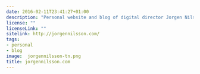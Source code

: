 ```yaml
---
date: 2016-02-11T23:41:27+01:00
description: "Personal website and blog of digital director Jorgen Nilsson"
license: ""
licenseLink: ""
sitelink: http://jorgennilsson.com/
tags:
- personal
- blog
image:  jorgennilsson-tn.png
title: jorgennilsson.com
---
```

